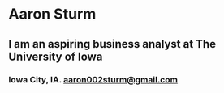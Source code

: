 # Aaron Sturm
## I am an aspiring business analyst at The University of Iowa
### Iowa City, IA. aaron002sturm@gmail.com
